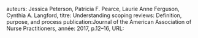 auteurs: Jessica Peterson, Patricia F. Pearce, Laurie Anne Ferguson, Cynthia A. Langford, 
titre: Understanding scoping reviews: Definition, purpose, and process
publication:Journal of the American Association of Nurse Practitioners, 
année: 2017, 
p.12–16,
URL: 

